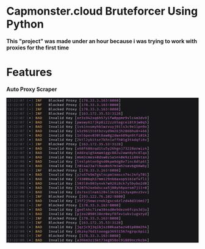# Capmonster.cloud Bruteforcer Using Python

**This "project" was made under an hour because i was trying to work with proxies for the first time**

# Features

__Auto Proxy Scraper__

<img src="preview_capkey.png" />
